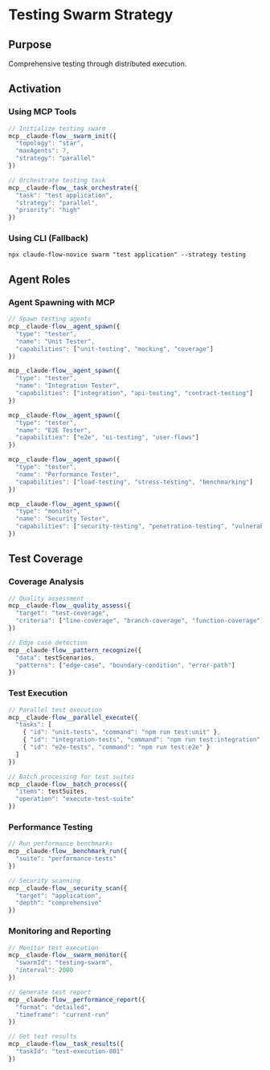 # Testing Swarm Strategy

## Purpose
Comprehensive testing through distributed execution.

## Activation

### Using MCP Tools
```javascript
// Initialize testing swarm
mcp__claude-flow__swarm_init({
  "topology": "star",
  "maxAgents": 7,
  "strategy": "parallel"
})

// Orchestrate testing task
mcp__claude-flow__task_orchestrate({
  "task": "test application",
  "strategy": "parallel",
  "priority": "high"
})
```

### Using CLI (Fallback)
`npx claude-flow-novice swarm "test application" --strategy testing`

## Agent Roles

### Agent Spawning with MCP
```javascript
// Spawn testing agents
mcp__claude-flow__agent_spawn({
  "type": "tester",
  "name": "Unit Tester",
  "capabilities": ["unit-testing", "mocking", "coverage"]
})

mcp__claude-flow__agent_spawn({
  "type": "tester",
  "name": "Integration Tester",
  "capabilities": ["integration", "api-testing", "contract-testing"]
})

mcp__claude-flow__agent_spawn({
  "type": "tester",
  "name": "E2E Tester",
  "capabilities": ["e2e", "ui-testing", "user-flows"]
})

mcp__claude-flow__agent_spawn({
  "type": "tester",
  "name": "Performance Tester",
  "capabilities": ["load-testing", "stress-testing", "benchmarking"]
})

mcp__claude-flow__agent_spawn({
  "type": "monitor",
  "name": "Security Tester",
  "capabilities": ["security-testing", "penetration-testing", "vulnerability-scanning"]
})
```

## Test Coverage

### Coverage Analysis
```javascript
// Quality assessment
mcp__claude-flow__quality_assess({
  "target": "test-coverage",
  "criteria": ["line-coverage", "branch-coverage", "function-coverage"]
})

// Edge case detection
mcp__claude-flow__pattern_recognize({
  "data": testScenarios,
  "patterns": ["edge-case", "boundary-condition", "error-path"]
})
```

### Test Execution
```javascript
// Parallel test execution
mcp__claude-flow__parallel_execute({
  "tasks": [
    { "id": "unit-tests", "command": "npm run test:unit" },
    { "id": "integration-tests", "command": "npm run test:integration" },
    { "id": "e2e-tests", "command": "npm run test:e2e" }
  ]
})

// Batch processing for test suites
mcp__claude-flow__batch_process({
  "items": testSuites,
  "operation": "execute-test-suite"
})
```

### Performance Testing
```javascript
// Run performance benchmarks
mcp__claude-flow__benchmark_run({
  "suite": "performance-tests"
})

// Security scanning
mcp__claude-flow__security_scan({
  "target": "application",
  "depth": "comprehensive"
})
```

### Monitoring and Reporting
```javascript
// Monitor test execution
mcp__claude-flow__swarm_monitor({
  "swarmId": "testing-swarm",
  "interval": 2000
})

// Generate test report
mcp__claude-flow__performance_report({
  "format": "detailed",
  "timeframe": "current-run"
})

// Get test results
mcp__claude-flow__task_results({
  "taskId": "test-execution-001"
})
```
